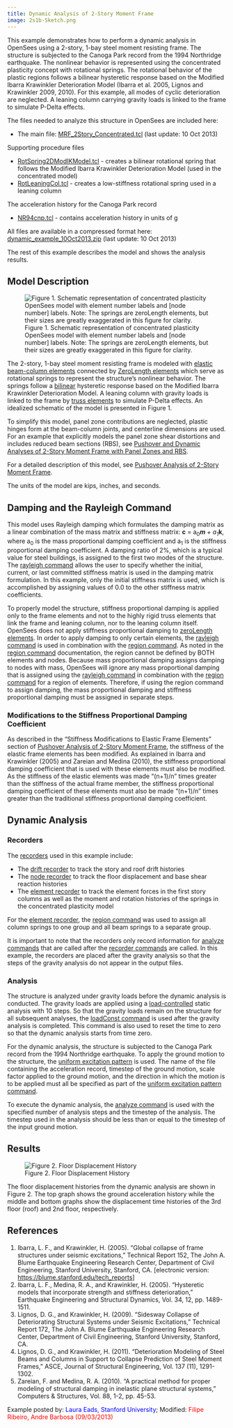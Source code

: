 ```yaml
---
title: Dynamic Analysis of 2-Story Moment Frame
image: 2s1b-Sketch.png
---
```



This example demonstrates how to perform a dynamic analysis in
OpenSees using a 2-story, 1-bay steel moment resisting frame. The
structure is subjected to the Canoga Park record from the 1994
Northridge earthquake. The nonlinear behavior is represented using the
concentrated plasticity concept with rotational springs. The rotational
behavior of the plastic regions follows a bilinear hysteretic response
based on the Modified Ibarra Krawinkler Deterioration Model (Ibarra et
al. 2005, Lignos and Krawinkler 2009, 2010). For this example, all modes
of cyclic deterioration are neglected. A leaning column carrying gravity
loads is linked to the frame to simulate P-Delta effects.

<p>The files needed to analyze this structure in OpenSees are included
here:</p>

<ul>
<li>The main file: <a href="MRF_2Story_Concentrated.tcl"
title="wikilink">MRF_2Story_Concentrated.tcl</a> (last update: 10 Oct
2013)</li>
</ul>
<p>Supporting procedure files</p>
<ul>
<li><a href="RotSpring2DModIKModel.tcl"
title="wikilink">RotSpring2DModIKModel.tcl</a> - creates a bilinear
rotational spring that follows the Modified Ibarra Krawinkler
Deterioration Model (used in the concentrated model)</li>
<li><a href="RotLeaningCol.tcl" title="wikilink">RotLeaningCol.tcl</a> -
creates a low-stiffness rotational spring used in a leaning column</li>
</ul>
<p>The acceleration history for the Canoga Park record</p>
<ul>
<li><a href="NR94cnp.tcl" title="wikilink">NR94cnp.tcl</a> - contains
acceleration history in units of g</li>
</ul>
<p>All files are available in a compressed format here: <a
href="Media:dynamic_example_10Oct2013.zip"
title="wikilink">dynamic_example_10Oct2013.zip</a> (last update: 10 Oct
2013)</p>
<p>The rest of this example describes the model and shows the analysis
results.</p>

<h2 id="model_description">Model Description</h2>

<figure>
<img src="2s1b-Sketch.png"
title="Figure 1. Schematic representation of concentrated plasticity OpenSees model with element number labels and [node number] labels. Note: The springs are zeroLength elements, but their sizes are greatly exaggerated in this figure for clarity."
alt="Figure 1. Schematic representation of concentrated plasticity OpenSees model with element number labels and [node number] labels. Note: The springs are zeroLength elements, but their sizes are greatly exaggerated in this figure for clarity." />
<figcaption aria-hidden="true">Figure 1. Schematic representation of
concentrated plasticity OpenSees model with element number labels and
[node number] labels. Note: The springs are zeroLength elements, but
their sizes are greatly exaggerated in this figure for
clarity.</figcaption>
</figure>

The 2-story, 1-bay steel moment resisting frame is modeled with 
<a href="elastic_Beam_Column_Element" title="wikilink">elastic beam-column elements</a> connected by 
<a href="zeroLength_Element" title="wikilink">ZeroLength elements</a> 
which serve as rotational springs to represent the structure’s nonlinear behavior. 
The springs follow a 
<a href="Bilin_Material" title="wikilink">bilinear</a>
hysteretic response based on the Modified Ibarra Krawinkler
Deterioration Model. A leaning column with gravity loads is linked to
the frame by <a href="Truss_Element" title="wikilink">truss elements</a>
to simulate P-Delta effects. An idealized schematic of the model is
presented in Figure 1.

To simplify this model, panel zone contributions are neglected,
plastic hinges form at the beam-column joints, and centerline dimensions
are used. For an example that explicitly models the panel zone shear
distortions and includes reduced beam sections (RBS), see <a
href="Pushover_and_Dynamic_Analyses_of_2-Story_Moment_Frame_with_Panel_Zones_and_RBS"
title="wikilink">Pushover and Dynamic Analyses of 2-Story Moment Frame
with Panel Zones and RBS</a>.</p>
<p>For a detailed description of this model, see <a
href="Pushover_Analysis_of_2-Story_Moment_Frame"
title="wikilink">Pushover Analysis of 2-Story Moment Frame</a>.

The units of the model are kips, inches, and seconds.

<h2 id="damping_and_the_rayleigh_command">Damping and the Rayleigh Command</h2>

This model uses Rayleigh damping which formulates the damping matrix
as a linear combination of the mass matrix and stiffness matrix:
<strong>c</strong> = a<sub>0</sub>*<strong>m</strong> + a<sub>1</sub>*<strong>k</strong>, 
where a<sub>0</sub> is the mass proportional damping coefficient
and a<sub>1</sub> is the stiffness proportional damping
coefficient. A damping ratio of 2%, which is a typical value for steel
buildings, is assigned to the first two modes of the structure. The <a
href="Rayleigh_Damping_Command" title="wikilink">rayleigh command</a>
allows the user to specify whether the initial, current, or last
committed stiffness matrix is used in the damping matrix formulation. In
this example, only the initial stiffness matrix is used, which is
accomplished by assigning values of 0.0 to the other stiffness matrix
coefficients.

<p>To properly model the structure, stiffness proportional damping is
applied only to the frame elements and not to the highly rigid truss
elements that link the frame and leaning column, nor to the leaning
column itself. OpenSees does not apply stiffness proportional damping to
<a href="zeroLength_Element" title="wikilink">zeroLength elements</a>.
In order to apply damping to only certain elements, the <a
href="Rayleigh_Damping_Command" title="wikilink">rayleigh command</a> is
used in combination with the <a href="Region_Command"
title="wikilink">region command</a>. As noted in the <a
href="Region_Command" title="wikilink">region command</a> documentation,
the region cannot be defined by BOTH elements and nodes. Because mass
proportional damping assigns damping to nodes with mass, OpenSees will
ignore any mass proportional damping that is assigned using the <a
href="Rayleigh_Damping_Command" title="wikilink">rayleigh command</a> in
combination with the <a href="Region_Command" title="wikilink">region
command</a> for a region of elements. Therefore, if using the region
command to assign damping, the mass proportional damping and stiffness
proportional damping must be assigned in separate steps.</p>
<h3
id="modifications_to_the_stiffness_proportional_damping_coefficient">Modifications
to the Stiffness Proportional Damping Coefficient</h3>
<p>As described in the “Stiffness Modifications to Elastic Frame
Elements” section of <a href="Pushover_Analysis_of_2-Story_Moment_Frame"
title="wikilink">Pushover Analysis of 2-Story Moment Frame</a>, the
stiffness of the elastic frame elements has been modified. As explained
in Ibarra and Krawinkler (2005) and Zareian and Medina (2010), the
stiffness proportional damping coefficient that is used with these
elements must also be modified. As the stiffness of the elastic elements
was made “(n+1)/n” times greater than the stiffness of the actual frame
member, the stiffness proportional damping coefficient of these elements
must also be made “(n+1)/n” times greater than the traditional stiffness
proportional damping coefficient.</p>
<h2 id="dynamic_analysis">Dynamic Analysis</h2>
<h3 id="recorders">Recorders</h3>
<p>The <a href="Recorder_Command" title="wikilink">recorders</a> used in
this example include:</p>
<ul>
<li>The <a href="Drift_Recorder" title="wikilink">drift recorder</a> to
track the story and roof drift histories</li>
<li>The <a href="Node_Recorder" title="wikilink">node recorder</a> to
track the floor displacement and base shear reaction histories</li>
<li>The <a href="Element_Recorder" title="wikilink">element recorder</a>
to track the element forces in the first story columns as well as the
moment and rotation histories of the springs in the concentrated
plasticity model</li>
</ul>
<p>For the <a href="Element_Recorder" title="wikilink">element
recorder</a>, the <a href="Region_Command" title="wikilink">region
command</a> was used to assign all column springs to one group and all
beam springs to a separate group.</p>
<p>It is important to note that the recorders only record information
for <a href="Analyze_Command" title="wikilink">analyze commands</a> that
are called after the <a href="Recorder_Command"
title="wikilink">recorder commands</a> are called. In this example, the
recorders are placed after the gravity analysis so that the steps of the
gravity analysis do not appear in the output files.</p>
<h3 id="analysis">Analysis</h3>
<p>The structure is analyzed under gravity loads before the dynamic
analysis is conducted. The gravity loads are applied using a <a
href="Load_Control" title="wikilink">load-controlled</a> static analysis
with 10 steps. So that the gravity loads remain on the structure for all
subsequent analyses, the <a href="LoadConst_Command"
title="wikilink">loadConst command</a> is used after the gravity
analysis is completed. This command is also used to reset the time to
zero so that the dynamic analysis starts from time zero.</p>
<p>For the dynamic analysis, the structure is subjected to the Canoga
Park record from the 1994 Northridge earthquake. To apply the ground
motion to the structure, the <a href="Uniform_Exciatation_Pattern"
title="wikilink">uniform excitation pattern</a> is used. The name of the
file containing the acceleration record, timestep of the ground motion,
scale factor applied to the ground motion, and the direction in which
the motion is to be applied must all be specified as part of the <a
href="Uniform_Exciatation_Pattern" title="wikilink">uniform excitation
pattern command</a>.</p>
<p>To execute the dynamic analysis, the <a href="Analyze_Command"
title="wikilink">analyze command</a> is used with the specified number
of analysis steps and the timestep of the analysis. The timestep used in
the analysis should be less than or equal to the timestep of the input
ground motion.</p>
<h2 id="results">Results</h2>
<figure>
<img src="Dhist_plot_ConcDynam.png"
title="Figure 2. Floor Displacement History"
alt="Figure 2. Floor Displacement History" />
<figcaption aria-hidden="true">Figure 2. Floor Displacement
History</figcaption>
</figure>
<p>The floor displacement histories from the dynamic analysis are shown
in Figure 2. The top graph shows the ground acceleration history while
the middle and bottom graphs show the displacement time histories of the
3rd floor (roof) and 2nd floor, respectively.</p>
<h2 id="references">References</h2>
<ol>
<li>Ibarra, L. F., and Krawinkler, H. (2005). “Global collapse of frame
structures under seismic excitations,” Technical Report 152, The John A.
Blume Earthquake Engineering Research Center, Department of Civil
Engineering, Stanford University, Stanford, CA. [electronic version: <a
href="https://blume.stanford.edu/tech_reports">https://blume.stanford.edu/tech_reports</a>]</li>
<li>Ibarra, L. F., Medina, R. A., and Krawinkler, H. (2005). “Hysteretic
models that incorporate strength and stiffness deterioration,”
Earthquake Engineering and Structural Dynamics, Vol. 34, 12, pp.
1489-1511.</li>
<li>Lignos, D. G., and Krawinkler, H. (2009). “Sidesway Collapse of
Deteriorating Structural Systems under Seismic Excitations,” Technical
Report 172, The John A. Blume Earthquake Engineering Research Center,
Department of Civil Engineering, Stanford University, Stanford, CA.</li>
<li>Lignos, D. G., and Krawinkler, H. (2011). “Deterioration Modeling of
Steel Beams and Columns in Support to Collapse Prediction of Steel
Moment Frames,” ASCE, Journal of Structural Engineering, Vol. 137 (11),
1291-1302.</li>
<li>Zareian, F. and Medina, R. A. (2010). “A practical method for proper
modeling of structural damping in inelastic plane structural systems,”
Computers &amp; Structures, Vol. 88, 1-2, pp. 45-53.</li>
</ol>

<p>Example posted by: <span style="color:blue"> Laura Eads,
Stanford University</span>; Modified: <span
style="color:red"> Filipe Ribeiro, Andre Barbosa (09/03/2013)
<span style="color:blue"></p>
